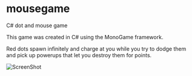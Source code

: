 # mousegame
C# dot and mouse game

This game was created in C# using the MonoGame framework. 

Red dots spawn infinitely and charge at you while you try to dodge them and pick up powerups that let you destroy them for points.

![ScreenShot](https://github.com/matthewkreutter/mousegame/blob/master/mousegame/Content/Graphics/mousegameSS.png)

